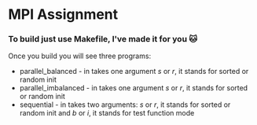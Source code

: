 # MPI Assignment #

### To build just use Makefile, I've made it for you 🐱 ###

Once you build you will see three programs:
* parallel_balanced - in takes one argument *s* or *r*, it stands for sorted or random init
* parallel_imbalanced - in takes one argument *s* or *r*, it stands for sorted or random init
* sequential - in takes two arguments: *s* or *r*, it stands for sorted or random init and  *b* or *i*, it stands for test function mode
